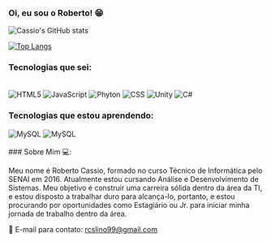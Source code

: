 ### Oi, eu sou o Roberto! 😁

![Cassio's GitHub stats](https://github-readme-stats.vercel.app/api?username=RobertoCassio&theme=radical) <br>

[![Top Langs](https://github-readme-stats.vercel.app/api/top-langs/?username=RobertoCassio&layout=compact&hide_progress=true&hide=teX)](https://github.com/anuraghazra/github-readme-stats)


### Tecnologias que sei:

<div style:"display: inline_block"><br>
<img align="center" alt="HTML5" src="https://img.shields.io/badge/HTML-239120?style=for-the-badge&logo=html5&logoColor=white">
<img align="center" alt="JavaScript" src="https://img.shields.io/badge/JavaScript-323330?style=for-the-badge&logo=javascript&logoColor=F7DF1E">
<img align="center" alt="Phyton" src="https://img.shields.io/badge/Python-3776AB?style=for-the-badge&logo=python&logoColor=white">
<img align="center" alt="CSS" src="https://img.shields.io/badge/CSS-239120?&style=for-the-badge&logo=css3&logoColor=white">
<img align="center" alt="Unity" src="https://img.shields.io/badge/Unity-100000?style=for-the-badge&logo=unity&logoColor=white">
<img align="center" alt="C#" src="https://img.shields.io/badge/C%23-239120?style=for-the-badge&logo=c-sharp&logoColor=white">

### Tecnologias que estou aprendendo:
<img align="center" alt="MySQL" src="https://img.shields.io/badge/React-20232A?style=for-the-badge&logo=react&logoColor=61DAFB">
<img align="center" alt="MySQL" src="https://img.shields.io/badge/MySQL-00000F?style=for-the-badge&logo=mysql&logoColor=white">

</div><br>
### Sobre Mim 💻:

Meu nome é Roberto Cassio, formado no curso Técnico de Informática pelo SENAI em 2016.
Atualmente estou cursando Análise e Desenvolvimento de Sistemas.
Meu objetivo é construir uma carreira sólida dentro da área da TI, e estou disposto a trabalhar duro para alcança-lo, portanto, e estou procurando por oportunidades como Estagiário ou Jr. para iniciar minha jornada de trabalho dentro da área. 

📧 E-mail para contato: rcslino99@gmail.com
